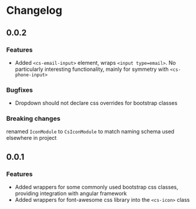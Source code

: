 # Changelog

## 0.0.2
### Features

- Added `<cs-email-input>` element, wraps `<input type=email>`.
  No particularly interesting functionality, mainly for symmetry with `<cs-phone-input>`

### Bugfixes

- Dropdown should not declare css overrides for bootstrap classes

### Breaking changes

renamed `IconModule` to `CsIconModule` to match naming schema used elsewhere in project

## 0.0.1

### Features
- Added wrappers for some commonly used bootstrap css classes, providing integration with angular framework
- Added wrappers for font-awesome css library into the `<cs-icon>` class


